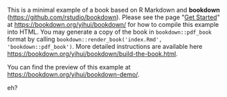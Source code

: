 This is a minimal example of a book based on R Markdown and **bookdown** (https://github.com/rstudio/bookdown). Please see the page "[Get Started](https://bookdown.org/yihui/bookdown/get-started.html)" at https://bookdown.org/yihui/bookdown/ for how to compile this example into HTML. You may generate a copy of the book in `bookdown::pdf_book` format by calling `bookdown::render_book('index.Rmd', 'bookdown::pdf_book')`. More detailed instructions are available here https://bookdown.org/yihui/bookdown/build-the-book.html.

You can find the preview of this example at https://bookdown.org/yihui/bookdown-demo/.

eh?
